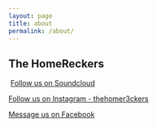 ```yaml
---
layout: page
title: about
permalink: /about/
---
```


## The HomeReckers

<img class="3" src="http://i.imgur.com/CR4ZGlb.png" alt=""> <a href="http://soundcloud.com/thehomereckers">Follow us on Soundcloud</a>

<div class="2"><img class="_1579 img" src="https://www.facebook.com/rsrc.php/v3/yX/r/GyTfJtXWpWL.png" alt=""></div><a href="https://www.instagram.com/thehomer3ckers/">Follow us on Instagram - thehomer3ckers</a>

<img class="1" src="https://www.facebook.com/rsrc.php/v3/yu/r/a9L2wNZai3M.png" alt=""><a href="https://www.facebook.com/pg/thehomereckers/?ref=page_internal#">Message us on Facebook</a>
